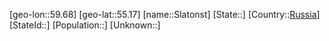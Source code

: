 ﻿---
location: [55.17,59.68]
type: City
tags:
- geo/City


SpocWebEntityId: 34319
isDeleted: false
confidential: public

---
[geo-lon::59.68]
[geo-lat::55.17]
[name::Slatonst]
[State::]
[Country::[Russia](geo/Continent/Europe/Russia.md)]
[StateId::]
[Population::]
[Unknown::]

